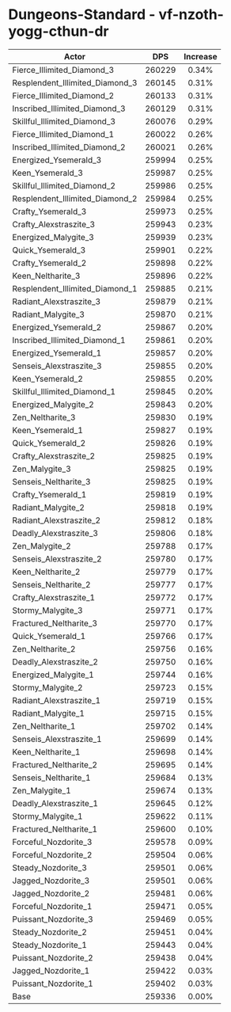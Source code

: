 # Dungeons-Standard - vf-nzoth-yogg-cthun-dr
| Actor | DPS | Increase |
|---|:---:|:---:|
|Fierce_Illimited_Diamond_3|260229|0.34%|
|Resplendent_Illimited_Diamond_3|260145|0.31%|
|Fierce_Illimited_Diamond_2|260133|0.31%|
|Inscribed_Illimited_Diamond_3|260129|0.31%|
|Skillful_Illimited_Diamond_3|260076|0.29%|
|Fierce_Illimited_Diamond_1|260022|0.26%|
|Inscribed_Illimited_Diamond_2|260021|0.26%|
|Energized_Ysemerald_3|259994|0.25%|
|Keen_Ysemerald_3|259987|0.25%|
|Skillful_Illimited_Diamond_2|259986|0.25%|
|Resplendent_Illimited_Diamond_2|259984|0.25%|
|Crafty_Ysemerald_3|259973|0.25%|
|Crafty_Alexstraszite_3|259943|0.23%|
|Energized_Malygite_3|259939|0.23%|
|Quick_Ysemerald_3|259901|0.22%|
|Crafty_Ysemerald_2|259898|0.22%|
|Keen_Neltharite_3|259896|0.22%|
|Resplendent_Illimited_Diamond_1|259885|0.21%|
|Radiant_Alexstraszite_3|259879|0.21%|
|Radiant_Malygite_3|259870|0.21%|
|Energized_Ysemerald_2|259867|0.20%|
|Inscribed_Illimited_Diamond_1|259861|0.20%|
|Energized_Ysemerald_1|259857|0.20%|
|Senseis_Alexstraszite_3|259855|0.20%|
|Keen_Ysemerald_2|259855|0.20%|
|Skillful_Illimited_Diamond_1|259845|0.20%|
|Energized_Malygite_2|259843|0.20%|
|Zen_Neltharite_3|259830|0.19%|
|Keen_Ysemerald_1|259827|0.19%|
|Quick_Ysemerald_2|259826|0.19%|
|Crafty_Alexstraszite_2|259825|0.19%|
|Zen_Malygite_3|259825|0.19%|
|Senseis_Neltharite_3|259825|0.19%|
|Crafty_Ysemerald_1|259819|0.19%|
|Radiant_Malygite_2|259818|0.19%|
|Radiant_Alexstraszite_2|259812|0.18%|
|Deadly_Alexstraszite_3|259806|0.18%|
|Zen_Malygite_2|259788|0.17%|
|Senseis_Alexstraszite_2|259780|0.17%|
|Keen_Neltharite_2|259779|0.17%|
|Senseis_Neltharite_2|259777|0.17%|
|Crafty_Alexstraszite_1|259772|0.17%|
|Stormy_Malygite_3|259771|0.17%|
|Fractured_Neltharite_3|259770|0.17%|
|Quick_Ysemerald_1|259766|0.17%|
|Zen_Neltharite_2|259756|0.16%|
|Deadly_Alexstraszite_2|259750|0.16%|
|Energized_Malygite_1|259744|0.16%|
|Stormy_Malygite_2|259723|0.15%|
|Radiant_Alexstraszite_1|259719|0.15%|
|Radiant_Malygite_1|259715|0.15%|
|Zen_Neltharite_1|259702|0.14%|
|Senseis_Alexstraszite_1|259699|0.14%|
|Keen_Neltharite_1|259698|0.14%|
|Fractured_Neltharite_2|259695|0.14%|
|Senseis_Neltharite_1|259684|0.13%|
|Zen_Malygite_1|259674|0.13%|
|Deadly_Alexstraszite_1|259645|0.12%|
|Stormy_Malygite_1|259622|0.11%|
|Fractured_Neltharite_1|259600|0.10%|
|Forceful_Nozdorite_3|259578|0.09%|
|Forceful_Nozdorite_2|259504|0.06%|
|Steady_Nozdorite_3|259501|0.06%|
|Jagged_Nozdorite_3|259501|0.06%|
|Jagged_Nozdorite_2|259481|0.06%|
|Forceful_Nozdorite_1|259471|0.05%|
|Puissant_Nozdorite_3|259469|0.05%|
|Steady_Nozdorite_2|259451|0.04%|
|Steady_Nozdorite_1|259443|0.04%|
|Puissant_Nozdorite_2|259438|0.04%|
|Jagged_Nozdorite_1|259422|0.03%|
|Puissant_Nozdorite_1|259402|0.03%|
|Base|259336|0.00%|
